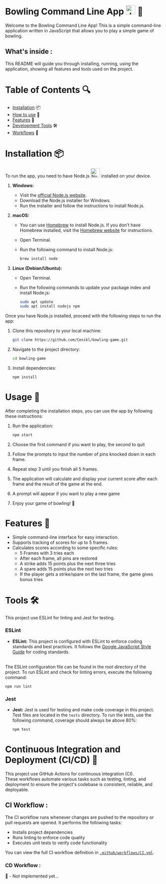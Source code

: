 # Bowling Command Line App <img src="https://upload.wikimedia.org/wikipedia/commons/6/6a/JavaScript-logo.png" alt="JavaScript Logo" width="30" height="30"> 🎳

Welcome to the Bowling Command Line App! This is a simple command-line application written in JavaScript that allows you to play a simple game of bowling.<br>

## What's inside :
 This README will guide you through installing, running, using the application, showing all features and tools used on the project.

# Table of Contents 🔍
- [Installation](#installation) 📦
- [How to use](#usage) 📝
- [Features](#features) 🌟
- [Development Tools](#tools) 🛠️
- [Workflows](#continuous-integration-and-deployment-cicd) 🔄


# Installation 📦

To run the app, you need to have Node.js 
<img src="https://cdn-icons-png.flaticon.com/512/5968/5968322.png" alt="NodeJs Logo" width="30" height="30"> installed on your device.

1. **Windows:**
   - Visit the [official Node.js website](https://nodejs.org/).
   - Download the Node.js installer for Windows.
   - Run the installer and follow the instructions to install Node.js.

2. **macOS:**
   - You can use [Homebrew](https://brew.sh/) to install Node.js. If you don't have Homebrew installed, visit the [Homebrew website](https://brew.sh/) for instructions.
   - Open Terminal.
   - Run the following command to install Node.js:

     ```bash
     brew install node
     ```

3. **Linux (Debian/Ubuntu):**
   - Open Terminal.
   - Run the following commands to update your package index and install Node.js:

     ```bash
     sudo apt update
     sudo apt install nodejs npm
     ```

Once you have Node.js installed, proceed with the following steps to run the app:

1. Clone this repository to your local machine:

    ```bash
    git clone https://github.com/Cenikl/bowling-game.git
    ```

2. Navigate to the project directory:

    ```bash
    cd bowling-game
    ```

3. Install dependencies:

    ```bash
    npm install
    ```
# Usage 📝

After completing the installation steps, you can use the app by following these instructions:

1. Run the application:

    ```bash
    npm start
    ```

2. Choose the first command if you want to play, the second to quit

3. Follow the prompts to input the number of pins knocked down in each frame.

4. Repeat step 3 until you finish all 5 frames.

5. The application will calculate and display your current score after each frame and the result of the game at the end.

6. A prompt will appear if you want to play a new game

7. Enjoy your game of bowling! 🎉

# Features 🌟

- Simple command-line interface for easy interaction.
- Supports tracking of scores for up to 5 frames.
- Calculates scores according to some specific rules:
  - 5 Frames with 3 tries each
  - After each frame, all pins are restored
  - A strike adds 15 points plus the next three tries
  - A spare adds 15 points plus the next two tries
  - If the player gets a strike/spare on the last frame, the game gives bonus tries

# Tools 🛠️

This project use ESLint for linting and Jest for testing.

### ESLint

- **ESLint:** This project is configured with ESLint to enforce coding standards and best practices. It follows the [Google JavaScript Style Guide](https://google.github.io/styleguide/javascriptguide.xml) for coding standards.

<br>The ESLint configuration file can be found in the root directory of the project. To run ESLint and check for linting errors, execute the following command:

    npm run lint

### Jest

- **Jest:** Jest is used for testing and make code coverage in this project. Test files are located in the `tests` directory. To run the tests, use the following command, coverage should always be above 80%:

    ```bash
    npm test
    ```
# Continuous Integration and Deployment (CI/CD) 🔄

This project use GitHub Actions for continuous integration (CI).<br>These workflows automate various tasks such as testing, linting, and deployment to ensure the project's codebase is consistent, reliable, and deployable.


## CI Workflow :

The CI workflow runs whenever changes are pushed to the repository or pull requests are opened. It performs the following tasks:

- Installs project dependencies
- Runs linting to enforce code quality
- Executes unit tests to verify code functionality

You can view the full CI workflow definition in [`.github/workflows/CI.yml`](.github/workflows/CI.yml).

### CD Workflow :
 🚧 - Not implemented yet...


